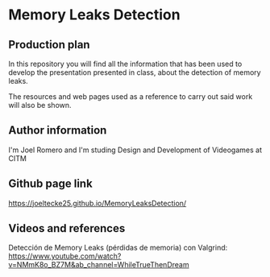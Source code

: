 # Memory Leaks Detection

## Production plan

In this repository you will find all the information that has been used to develop the presentation presented in class, about the detection of memory leaks.

The resources and web pages used as a reference to carry out said work will also be shown.

## Author information

I'm Joel Romero and I'm studing Design and Development of Videogames at CITM

## Github page link

https://joeltecke25.github.io/MemoryLeaksDetection/

## Videos and references

Detección de Memory Leaks (pérdidas de memoria) con Valgrind:  
https://www.youtube.com/watch?v=NMmK8o_BZ7M&ab_channel=WhileTrueThenDream
